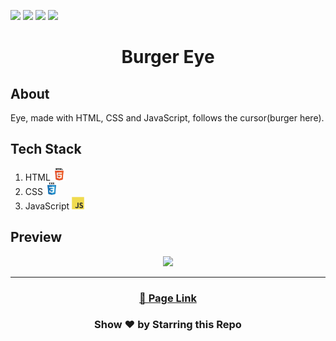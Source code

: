 ![](https://img.shields.io/badge/Page-Burger_Eye-yellow.svg)
![](https://img.shields.io/badge/Tools-HTML,_CSS_and_JavaScript-skyblue.svg)
![](https://img.shields.io/badge/Level-Basic-red.svg)
![](https://img.shields.io/badge/Status-Complete-green.svg) 

<h1 align="center">Burger Eye</h1>

<h2> About </h2>
<p>Eye, made with HTML, CSS and JavaScript, follows the cursor(burger here). </p>

<h2> Tech Stack </h2>
<ol>
  <li> HTML <img src="https://raw.githubusercontent.com/devicons/devicon/master/icons/html5/html5-original-wordmark.svg" alt="html5" width="20" height="20"/> </li>
  <li> CSS <img src="https://raw.githubusercontent.com/devicons/devicon/master/icons/css3/css3-original-wordmark.svg" alt="css3" width="20" height="20"/> </li>
  <li> JavaScript <img src="https://raw.githubusercontent.com/devicons/devicon/master/icons/javascript/javascript-original.svg" alt="javascript" width="20" height="20"/> </li>
</ol>

<h2> Preview </h2>
<p align="center">
<img src="https://i.postimg.cc/kXHdQQ3m/video.gif" /> 
</p>

<hr>

### [<p align="center">🔗 Page Link </p>](https://somyaranjansahu.github.io/Burger-Eye/)

<h3 align="center"> Show ❤️ by Starring this Repo </h3>
